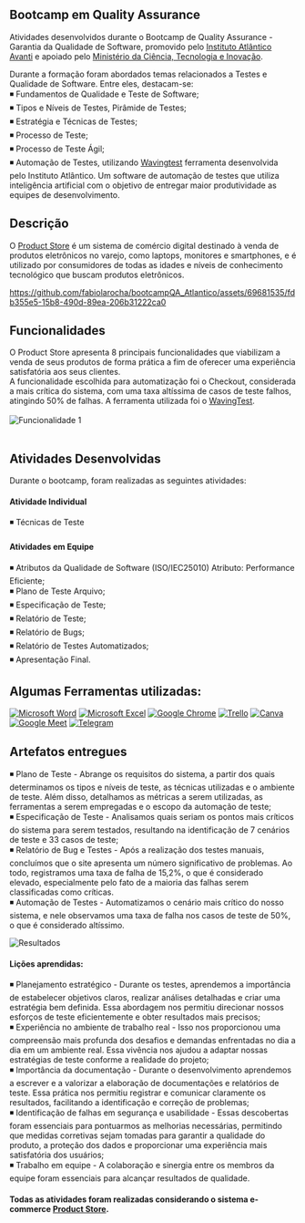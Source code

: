 ## Bootcamp em Quality Assurance
Atividades desenvolvidos durante o Bootcamp de Quality Assurance - Garantia da Qualidade de Software, promovido pelo [Instituto Atlântico Avanti](https://www.linkedin.com/company/instituto-atlantico/) e apoiado pelo [Ministério da Ciência, Tecnologia e Inovação](https://www.linkedin.com/company/mcti/). <br>

Durante a formação foram abordados temas relacionados a Testes e Qualidade de Software. Entre eles, destacam-se:<br>
    ◾  Fundamentos de Qualidade e Teste de Software;<br>
    ◾  Tipos e Níveis de Testes, Pirâmide de Testes;<br>
    ◾  Estratégia e Técnicas de Testes;<br>
    ◾  Processo de Teste; <br>
    ◾  Processo de Teste Ágil; <br>
    ◾  Automação de Testes, utilizando [Wavingtest](https://www.wavingtest.com/) ferramenta desenvolvida pelo Instituto Atlântico. Um software de automação de testes que utiliza inteligência artificial com o objetivo de entregar maior produtividade as equipes de desenvolvimento. <br>

## Descrição 
O [Product Store](https://demoblaze.com/) é um sistema de comércio digital destinado à venda de produtos eletrônicos no varejo, como laptops, monitores e smartphones, e é utilizado por consumidores de todas as idades e níveis de conhecimento tecnológico que buscam produtos eletrônicos.

https://github.com/fabiolarocha/bootcampQA_Atlantico/assets/69681535/fdb355e5-15b8-490d-89ea-206b31222ca0

## Funcionalidades
O Product Store apresenta 8 principais funcionalidades que viabilizam a venda de seus produtos de forma prática a fim de oferecer uma experiência satisfatória aos seus clientes.<br>
A funcionalidade escolhida para automatização foi o Checkout, considerada a mais crítica do sistema, com uma taxa altíssima de casos de teste falhos, atingindo 50% de falhas.
A ferramenta utilizada foi o [WavingTest](https://www.wavingtest.com/).<br><br>
![Funcionalidade 1](https://github.com/fabiolarocha/bootcampQA_Atlantico/assets/69681535/2a7cb235-21d7-46f0-afd5-9455d56f76a9) <br><br>

## Atividades Desenvolvidas
Durante o bootcamp, foram realizadas as seguintes atividades:

#### Atividade Individual
◾  Técnicas de Teste

#### Atividades em Equipe
◾  Atributos da Qualidade de Software (ISO/IEC25010) Atributo: Performance Eficiente; <br>
◾  Plano de Teste Arquivo; <br>
◾  Especificação de Teste;<br>
◾  Relatório de Teste;<br>
◾  Relatório de Bugs;<br>
◾  Relatório de Testes Automatizados;<br>
◾  Apresentação Final.


## Algumas Ferramentas utilizadas: <br>
  [![Microsoft Word](https://img.shields.io/badge/Microsoft_Word-2B579A?style=for-the-badge&logo=microsoft-word&logoColor=white)]()      [![Microsoft Excel](https://img.shields.io/badge/Microsoft_Excel-217346?style=for-the-badge&logo=microsoft-excel&logoColor=white)]()     [![Google Chrome](https://img.shields.io/badge/Google_chrome-4285F4?style=for-the-badge&logo=Google-chrome&logoColor=white)]()     [![Trello](https://img.shields.io/badge/Trello-0052CC?style=for-the-badge&logo=trello&logoColor=white])]()     [![Canva](https://img.shields.io/badge/Canva-%2300C4CC.svg?&style=for-the-badge&logo=Canva&logoColor=white)]()    [![Google Meet](https://img.shields.io/badge/Google%20Meet-00897B?style=for-the-badge&logo=google-meet&logoColor=white)]()     [![Telegram](https://img.shields.io/badge/Telegram-2CA5E0?style=for-the-badge&logo=telegram&logoColor=white)]()<br>

## Artefatos entregues
◾  Plano de Teste - Abrange os requisitos do sistema, a partir dos quais determinamos os tipos e níveis de teste, as técnicas utilizadas e o ambiente de teste. Além disso, detalhamos as métricas a serem utilizadas, as ferramentas a serem empregadas e o escopo da automação de teste; <br>
◾ Especificação de Teste - Analisamos quais seriam os pontos mais críticos do sistema para serem testados, resultando na identificação de 7 cenários de teste e 33 casos de teste; <br>
◾  Relatório de Bug e Testes - Após a realização dos testes manuais, concluímos que o site apresenta um número significativo de problemas. Ao todo, registramos uma taxa de falha de 15,2%, o que é considerado elevado, especialmente pelo fato de a maioria das falhas serem classificadas como críticas.<br>
◾  Automação de Testes - Automatizamos o cenário mais crítico do nosso sistema, e nele observamos uma taxa de falha nos casos de teste de 50%, o que é considerado altíssimo.<br>

![Resultados](https://github.com/fabiolarocha/bootcampQA_Atlantico/assets/69681535/13fc7f77-ac84-462e-bcb8-26a0d340c1b3)


#### Lições aprendidas:
◾  Planejamento estratégico - Durante os testes, aprendemos a importância de estabelecer objetivos claros, realizar análises detalhadas e criar uma estratégia bem definida. Essa abordagem nos permitiu direcionar nossos esforços de teste eficientemente e obter resultados mais precisos;<br>
◾  Experiência no ambiente de trabalho real - Isso nos proporcionou uma compreensão mais profunda dos desafios e demandas enfrentadas no dia a dia em um ambiente real. Essa vivência nos ajudou a adaptar nossas estratégias de teste conforme a realidade do projeto;<br>
◾  Importância da documentação - Durante o desenvolvimento aprendemos a escrever e a valorizar a elaboração de documentações e relatórios de teste. Essa prática nos permitiu registrar e comunicar claramente os resultados, facilitando a identificação e correção de problemas;<br>
◾  Identificação de falhas em segurança e usabilidade - Essas descobertas foram essenciais para pontuarmos as melhorias necessárias, permitindo que medidas corretivas sejam tomadas para garantir a qualidade do produto, a proteção dos dados e proporcionar uma experiência mais satisfatória dos usuários;<br>
◾  Trabalho em equipe - A colaboração e sinergia entre os membros da equipe foram essenciais para alcançar resultados de qualidade.<br>



#### Todas as atividades foram realizadas considerando o sistema e-commerce [Product Store](https://demoblaze.com/).
